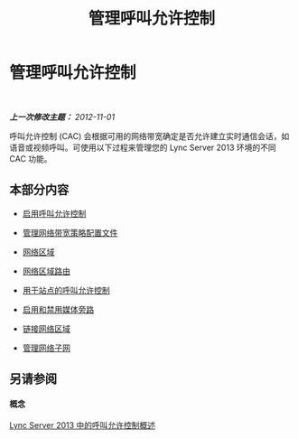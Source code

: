 ﻿---
title: 管理呼叫允许控制
TOCTitle: 管理呼叫允许控制
ms:assetid: b0bd4783-6f47-408d-b010-2e30f9bc1770
ms:mtpsurl: https://technet.microsoft.com/zh-cn/library/JJ721851(v=OCS.15)
ms:contentKeyID: 49888568
ms.date: 05/19/2016
mtps_version: v=OCS.15
ms.translationtype: HT
---

# 管理呼叫允许控制

 

_**上一次修改主题：** 2012-11-01_

呼叫允许控制 (CAC) 会根据可用的网络带宽确定是否允许建立实时通信会话，如语音或视频呼叫。可使用以下过程来管理您的 Lync Server 2013 环境的不同 CAC 功能。

## 本部分内容

  - [启用呼叫允许控制](lync-server-2013-enabling-call-admission-control.md)

  - [管理网络带宽策略配置文件](lync-server-2013-managing-network-bandwidth-policy-profiles.md)

  - [网络区域](lync-server-2013-network-regions.md)

  - [网络区域路由](lync-server-2013-network-region-routes.md)

  - [用于站点的呼叫允许控制](lync-server-2013-call-admission-control-for-sites.md)

  - [启用和禁用媒体旁路](lync-server-2013-enabling-and-disabling-media-bypass.md)

  - [链接网络区域](lync-server-2013-linking-network-regions.md)

  - [管理网络子网](lync-server-2013-managing-network-subnets.md)

## 另请参阅

#### 概念

[Lync Server 2013 中的呼叫允许控制概述](lync-server-2013-overview-of-call-admission-control.md)

